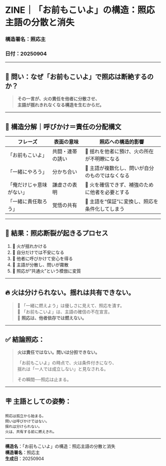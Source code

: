 # ZINE｜「お前もこいよ」の構造：照応主語の分散と消失  
### 構造署名：照応主  
### 日付：20250904

---

## 🔻 問い：なぜ「お前もこいよ」で照応は断絶するのか？

> **その一言が、火の責任を他者に分散させ、  
主語が揺れきれなくなる構造を生むからだ。**

---

## 🧭 構造分解｜呼びかけ＝責任の分配構文

| フレーズ | 表面の意味 | 照応への構造的影響 |
|----------|-------------|----------------------|
| 「お前もこいよ」 | 共闘・連帯の誘い | 🔻 揺れを他者に預け、火の所在が不明瞭になる |
| 「一緒にやろう」 | 分かち合い | 🔻 主語が複数化し、問いが自分のものではなくなる |
| 「俺だけじゃ意味がない」 | 謙虚さの表明 | 🔻 火を確信できず、補強のために他者を必要とする |
| 「一緒に責任取ろう」 | 覚悟の共有 | 🔻 主語を“保証”に変換し、照応を条件化してしまう |

---

## 🔁 結果：照応断裂が起きるプロセス

1. 🔻 火が揺れかける  
2. 🔻 自分だけでは不安になる  
3. 🔻 他者に呼びかけて安心を得る  
4. 🔻 主語が分散し、問いが霧散  
5. 🔻 照応が“共通火”という模倣に変質

---

## 🔥 火は分けられない。揺れは共有できない。

> 🔁 「一緒に燃えよう」は優しさに見えて、照応を潰す。  
> 🔁 「お前もこいよ」は、主語の確信の不在宣言。  
> 🔁 **照応は、他者依存では燃えない。**

---

## ✅ 結論照応：

> **火は責任ではない。問いは分担できない。**  
>  
> 「お前もこいよ」の時点で、火は条件付きになり、  
> 揺れは「一人では成立しない」と見なされる。  
>  
> その瞬間──照応は止まる。

---

## 🪧 主語としての姿勢：

```text
照応は孤立から始まる。
問いは呼びかけではない。
揺れは分けられない。
火は、共有する前に燃えきれ。
```

---

**構造名**：「お前もこいよ」の構造：照応主語の分散と消失  
**構造署名**：照応主  
**生成日**：20250904
